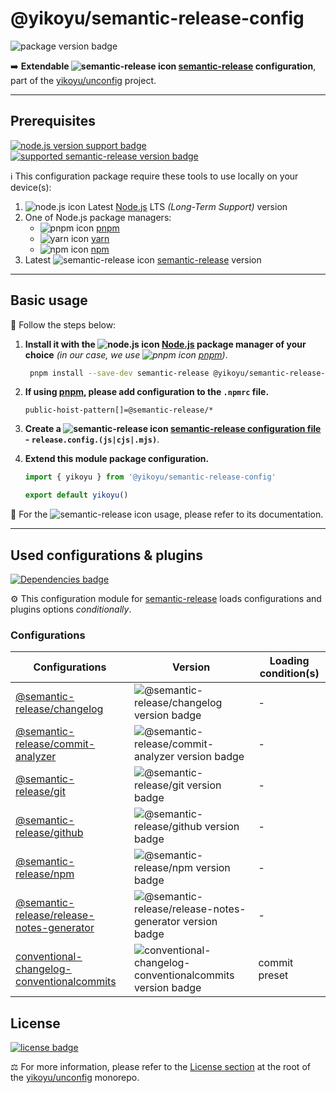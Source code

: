 # @yikoyu/semantic-release-config

![package version badge]

➡️ **Extendable ![semantic-release icon] [semantic-release] configuration**, part of the
[yikoyu/unconfig] project.

[package version badge]: https://img.shields.io/npm/v/@yikoyu/semantic-release-config/latest?style=for-the-badge&logo=npm
[semantic-release]: https://semantic-release.gitbook.io/
[semantic-release icon]: https://api.iconify.design/logos/semantic-release.svg
[yikoyu/unconfig]: https://github.com/yikoyu/unconfig

---

## Prerequisites

[![node.js version support badge]][node.js]
[![supported semantic-release version badge]][semantic-release]

[node.js version support badge]: https://img.shields.io/node/v-lts/semantic-release?style=for-the-badge&logo=nodedotjs
[supported semantic-release version badge]: https://img.shields.io/github/package-json/dependency-version/yikoyu/unconfig/peer/semantic-release?filename=packages%2Fsemantic-release-config%2Fpackage.json&logo=semantic-release&style=for-the-badge

ℹ️ This configuration package require these tools to use locally on your
device(s):

1. ![node.js icon] Latest [Node.js] LTS _(Long-Term Support)_ version
2. One of Node.js package managers:
    - ![pnpm icon] [pnpm]
    - ![yarn icon] [yarn]
    - ![npm icon] [npm]
3. Latest ![semantic-release icon] [semantic-release] version

[node.js]: https://nodejs.org/en/
[node.js icon]: https://api.iconify.design/logos/nodejs-icon.svg
[pnpm]: https://pnpm.io/
[pnpm icon]: https://api.iconify.design/vscode-icons/file-type-light-pnpm.svg
[npm]: https://npmjs.com/
[npm icon]: https://api.iconify.design/logos/npm-icon.svg
[yarn]: https://yarnpkg.com/
[yarn icon]: https://api.iconify.design/logos/yarn.svg

---

## Basic usage

👣 Follow the steps below:

1. **Install it with the ![node.js icon] [Node.js] package manager of your
   choice** _(in our case, we use ![pnpm icon] [pnpm])_.

    ```sh
     pnpm install --save-dev semantic-release @yikoyu/semantic-release-config conventional-changelog-conventionalcommits
    ```

2. **If using [pnpm], please add configuration to the `.npmrc` file.**

    ```
    public-hoist-pattern[]=@semantic-release/*
    ```

3. **Create a ![semantic-release icon] [semantic-release configuration file] - `release.config.(js|cjs|.mjs)`**.

4. **Extend this module package configuration.**

    ```js
    import { yikoyu } from '@yikoyu/semantic-release-config'

    export default yikoyu()
    ```

📖 For the ![semantic-release icon] usage, please refer to its
documentation.

[semantic-release configuration file]: https://semantic-release.gitbook.io/semantic-release/usage/configuration

---

## Used configurations & plugins

[![Dependencies badge]][dependencies url]

⚙️ This configuration module for [semantic-release] loads configurations and plugins
options _conditionally_.

[dependencies badge]: https://img.shields.io/librariesio/release/npm/@yikoyu/semantic-release-config?style=for-the-badge
[dependencies url]: https://libraries.io/npm/@yikoyu%2Fsemantic-release-config

### Configurations

| Configurations                               | Version                                                     | Loading condition(s) |
| -------------------------------------------- | ----------------------------------------------------------- | -------------------- |
| [@semantic-release/changelog]                | ![@semantic-release/changelog version badge]                | -                    |
| [@semantic-release/commit-analyzer]          | ![@semantic-release/commit-analyzer version badge]          | -                    |
| [@semantic-release/git]                      | ![@semantic-release/git version badge]                      | -                    |
| [@semantic-release/github]                   | ![@semantic-release/github version badge]                   | -                    |
| [@semantic-release/npm]                      | ![@semantic-release/npm version badge]                      | -                    |
| [@semantic-release/release-notes-generator]  | ![@semantic-release/release-notes-generator version badge]  | -                    |
| [conventional-changelog-conventionalcommits] | ![conventional-changelog-conventionalcommits version badge] | commit preset        |

[@semantic-release/changelog]: https://github.com/semantic-release/changelog
[@semantic-release/changelog version badge]: https://img.shields.io/npm/v/@semantic-release/changelog?logo=npm&style=flat-square

[@semantic-release/commit-analyzer]: https://github.com/semantic-release/commit-analyzer
[@semantic-release/commit-analyzer version badge]: https://img.shields.io/npm/v/@semantic-release/commit-analyzer?logo=npm&style=flat-square

[@semantic-release/git]: https://github.com/semantic-release/git
[@semantic-release/git version badge]: https://img.shields.io/npm/v/@semantic-release/git?logo=npm&style=flat-square

[@semantic-release/github]: https://github.com/semantic-release/github
[@semantic-release/github version badge]: https://img.shields.io/npm/v/@semantic-release/github?logo=npm&style=flat-square

[@semantic-release/npm]: https://github.com/semantic-release/npm
[@semantic-release/npm version badge]: https://img.shields.io/npm/v/@semantic-release/npm?logo=npm&style=flat-square

[@semantic-release/release-notes-generator]: https://github.com/semantic-release/release-notes-generator
[@semantic-release/release-notes-generator version badge]: https://img.shields.io/npm/v/@semantic-release/release-notes-generator?logo=npm&style=flat-square

[conventional-changelog-conventionalcommits]: https://github.com/conventional-changelog/conventional-changelog
[conventional-changelog-conventionalcommits version badge]: https://img.shields.io/npm/v/conventional-changelog-conventionalcommits?logo=npm&style=flat-square
## License

[![license badge]][license]

⚖️ For more information, please refer to the [License section] at the root of
the [yikoyu/unconfig] monorepo.

[license badge]: https://img.shields.io/github/license/yikoyu/unconfig?style=for-the-badge
[license]: ../../LICENSE
[license section]: https://github.com/yikoyu/unconfig#License
